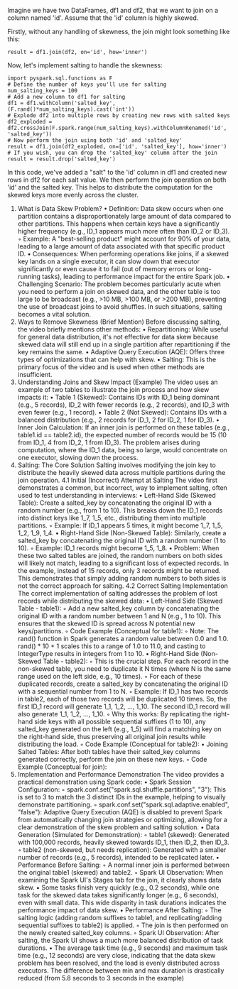 Imagine we have two DataFrames, df1 and df2, that we want to join on a column named 'id'. Assume that the 'id' column is highly skewed.

Firstly, without any handling of skewness, the join might look something like this:

    result = df1.join(df2, on='id', how='inner')

Now, let's implement salting to handle the skewness: 

    import pyspark.sql.functions as F
    # Define the number of keys you'll use for salting 
    num_salting_keys = 100
    # Add a new column to df1 for salting 
    df1 = df1.withColumn('salted_key', (F.rand()*num_salting_keys).cast('int'))
    # Explode df2 into multiple rows by creating new rows with salted keys 
    df2_exploded = df2.crossJoin(F.spark.range(num_salting_keys).withColumnRenamed('id', 'salted_key'))
    # Now perform the join using both 'id' and 'salted_key' 
    result = df1.join(df2_exploded, on=['id', 'salted_key'], how='inner')
    # If you wish, you can drop the 'salted_key' column after the join
    result = result.drop('salted_key')

In this code, we've added a "salt" to the 'id' column in df1 and created new rows in df2 for each salt value. We then perform the join operation on both 'id' and the salted key. This helps to distribute the computation for the skewed keys more evenly across the cluster.



1. What is Data Skew Problem?
• Definition: Data skew occurs when one partition contains a disproportionately large amount of data compared to other partitions. This happens when certain keys have a significantly higher frequency (e.g., ID_1 appears much more often than ID_2 or ID_3).
    ◦ Example: A "best-selling product" might account for 90% of your data, leading to a large amount of data associated with that specific product ID.
• Consequences: When performing operations like joins, if a skewed key lands on a single executor, it can slow down that executor significantly or even cause it to fail (out of memory errors or long-running tasks), leading to performance impact for the entire Spark job.
• Challenging Scenario: The problem becomes particularly acute when you need to perform a join on skewed data, and the other table is too large to be broadcast (e.g., >10 MB, >100 MB, or >200 MB), preventing the use of broadcast joins to avoid shuffles. In such situations, salting becomes a vital solution.
2. Ways to Remove Skewness (Brief Mention)
Before discussing salting, the video briefly mentions other methods:
• Repartitioning: While useful for general data distribution, it's not effective for data skew because skewed data will still end up in a single partition after repartitioning if the key remains the same.
• Adaptive Query Execution (AQE): Offers three types of optimizations that can help with skew.
• Salting: This is the primary focus of the video and is used when other methods are insufficient.
3. Understanding Joins and Skew Impact (Example)
The video uses an example of two tables to illustrate the join process and how skew impacts it:
• Table 1 (Skewed): Contains IDs with ID_1 being dominant (e.g., 5 records), ID_2 with fewer records (e.g., 2 records), and ID_3 with even fewer (e.g., 1 record).
• Table 2 (Not Skewed): Contains IDs with a balanced distribution (e.g., 2 records for ID_1, 2 for ID_2, 1 for ID_3).
• Inner Join Calculation: If an inner join is performed on these tables (e.g., table1.id == table2.id), the expected number of records would be 15 (10 from ID_1, 4 from ID_2, 1 from ID_3). The problem arises during computation, where the ID_1 data, being so large, would concentrate on one executor, slowing down the process.
4. Salting: The Core Solution
Salting involves modifying the join key to distribute the heavily skewed data across multiple partitions during the join operation.
4.1 Initial (Incorrect) Attempt at Salting
The video first demonstrates a common, but incorrect, way to implement salting, often used to test understanding in interviews:
• Left-Hand Side (Skewed Table): Create a salted_key by concatenating the original ID with a random number (e.g., from 1 to 10). This breaks down the ID_1 records into distinct keys like 1_7, 1_5, etc., distributing them into multiple partitions.
    ◦ Example: If ID_1 appears 5 times, it might become 1_7, 1_5, 1_2, 1_9, 1_4.
• Right-Hand Side (Non-Skewed Table): Similarly, create a salted_key by concatenating the original ID with a random number (1 to 10).
    ◦ Example: ID_1 records might become 1_5, 1_8.
• Problem: When these two salted tables are joined, the random numbers on both sides will likely not match, leading to a significant loss of expected records. In the example, instead of 15 records, only 3 records might be returned. This demonstrates that simply adding random numbers to both sides is not the correct approach for salting.
4.2 Correct Salting Implementation
The correct implementation of salting addresses the problem of lost records while distributing the skewed data:
• Left-Hand Side (Skewed Table - table1):
    ◦ Add a new salted_key column by concatenating the original ID with a random number between 1 and N (e.g., 1 to 10). This ensures that the skewed ID is spread across N potential new keys/partitions.
    ◦ Code Example (Conceptual for table1):
    ◦ Note: The rand() function in Spark generates a random value between 0.0 and 1.0. rand() * 10 + 1 scales this to a range of 1.0 to 11.0, and casting to IntegerType results in integers from 1 to 10.
• Right-Hand Side (Non-Skewed Table - table2):
    ◦ This is the crucial step. For each record in the non-skewed table, you need to duplicate it N times (where N is the same range used on the left side, e.g., 10 times).
    ◦ For each of these duplicated records, create a salted_key by concatenating the original ID with a sequential number from 1 to N.
    ◦ Example: If ID_1 has two records in table2, each of those two records will be duplicated 10 times. So, the first ID_1 record will generate 1_1, 1_2, ..., 1_10. The second ID_1 record will also generate 1_1, 1_2, ..., 1_10.
    ◦ Why this works: By replicating the right-hand side keys with all possible sequential suffixes (1 to 10), any salted_key generated on the left (e.g., 1_5) will find a matching key on the right-hand side, thus preserving all original join results while distributing the load.
    ◦ Code Example (Conceptual for table2):
• Joining Salted Tables: After both tables have their salted_key columns generated correctly, perform the join on these new keys.
    ◦ Code Example (Conceptual for join):
5. Implementation and Performance Demonstration
The video provides a practical demonstration using Spark code:
• Spark Session Configuration:
    ◦ spark.conf.set("spark.sql.shuffle.partitions", "3"): This is set to 3 to match the 3 distinct IDs in the example, helping to visually demonstrate partitioning.
    ◦ spark.conf.set("spark.sql.adaptive.enabled", "false"): Adaptive Query Execution (AQE) is disabled to prevent Spark from automatically changing join strategies or optimizing, allowing for a clear demonstration of the skew problem and salting solution.
• Data Generation (Simulated for Demonstration):
    ◦ table1 (skewed): Generated with 100,000 records, heavily skewed towards ID_1, then ID_2, then ID_3.
    ◦ table2 (non-skewed, but needs replication): Generated with a smaller number of records (e.g., 5 records), intended to be replicated later.
• Performance Before Salting:
    ◦ A normal inner join is performed between the original table1 (skewed) and table2.
    ◦ Spark UI Observation: When examining the Spark UI's Stages tab for the join, it clearly shows data skew.
        ▪ Some tasks finish very quickly (e.g., 0.2 seconds), while one task for the skewed data takes significantly longer (e.g., 6 seconds), even with small data. This wide disparity in task durations indicates the performance impact of data skew.
• Performance After Salting:
    ◦ The salting logic (adding random suffixes to table1, and replicating/adding sequential suffixes to table2) is applied.
    ◦ The join is then performed on the newly created salted_key columns.
    ◦ Spark UI Observation: After salting, the Spark UI shows a much more balanced distribution of task durations.
        ▪ The average task time (e.g., 9 seconds) and maximum task time (e.g., 12 seconds) are very close, indicating that the data skew problem has been resolved, and the load is evenly distributed across executors. The difference between min and max duration is drastically reduced (from 5.8 seconds to 3 seconds in the example)
